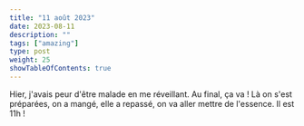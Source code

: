 ```yaml
---
title: "11 août 2023"
date: 2023-08-11
description: ""
tags: ["amazing"]
type: post
weight: 25
showTableOfContents: true
---
```


Hier, j'avais peur d'être malade en me réveillant. Au final, ça va ! Là on s'est préparées, on a mangé, elle a repassé, on va aller mettre de l'essence. Il est 11h !